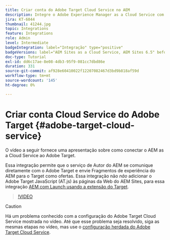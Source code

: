 ```yaml
---
title: Criar conta do Adobe Target Cloud Service no AEM
description: Integre o Adobe Experience Manager as a Cloud Service com o Adobe Target usando a autenticação Cloud Service e Adobe IMS.
jira: KT-6044
thumbnail: 41244.jpg
topic: Integrations
feature: Integrations
role: Admin
level: Intermediate
badgeIntegration: label="Integração" type="positive"
badgeVersions: label="AEM Sites as a Cloud Service, AEM Sites 6.5" before-title="false"
doc-type: Tutorial
exl-id: dd6c17ae-8e08-4db3-95f9-081cc7dbd86e
duration: 331
source-git-commit: af928e60410022f12207082467d3bd9b818af59d
workflow-type: tm+mt
source-wordcount: '145'
ht-degree: 0%

---
```


# Criar conta Cloud Service do Adobe Target {#adobe-target-cloud-service}

O vídeo a seguir fornece uma apresentação sobre como conectar o AEM as a Cloud Service ao Adobe Target.

Essa integração permite que o serviço de Autor do AEM se comunique diretamente com o Adobe Target e envie Fragmentos de experiência do AEM para o Target como ofertas.  Essa integração não *não* adicionar o Adobe Target JavaScript (AT.js) às páginas da Web do AEM Sites, para essa integração [AEM com Launch usando a extensão do Target](../experience-platform/data-collection/tags/connect-aem-tag-property-using-ims.md).

>[!VIDEO](https://video.tv.adobe.com/v/41244?quality=12&learn=on)

>[!CAUTION]
>
>Há um problema conhecido com a configuração do Adobe Target Cloud Service mostrada no vídeo. Até que esse problema seja resolvido, siga as mesmas etapas no vídeo, mas use o [configuração herdada do Adobe Target Cloud Service](https://experienceleague.adobe.com/docs/experience-manager-learn/aem-target-tutorial/aem-target-implementation/using-aem-cloud-services.html).
